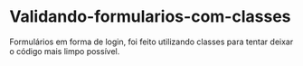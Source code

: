 # Validando-formularios-com-classes

Formulários em forma de login, foi feito utilizando classes para tentar deixar o código mais limpo possível.
